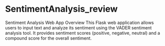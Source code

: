 # SentimentAnalysis_review
Sentiment Analysis Web App
Overview
This Flask web application allows users to input text and analyze its sentiment using the VADER sentiment analysis tool. It provides sentiment scores (positive, negative, neutral) and a compound score for the overall sentiment.

